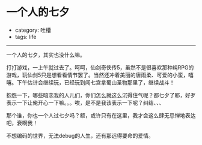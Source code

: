 # 一个人的七夕
- category: 吐槽
- tags: life

---

一个人的七夕，其实也没什么嘛。

打打游戏，一上午就过去了。呵呵，仙剑奇侠传5，虽然不是很喜欢那种纯RPG的游戏，玩仙剑5只是想看看情节罢了。当然还冲着美丽的唐雨柔、可爱的小蛮，嘻嘻。下午估计会继续玩，已经玩到闯七宫拿蜀山圣物那里了，继续战斗！

抱怨一下，哪些暗恋我的人儿们，你们怎么就这么沉得住气呢？都七夕了耶，好歹表示一下让俺开心一下嘛。。。唉，是不是我该表示一下呢？纠结、、、

那个谁，你也一个人过七夕吗？额，或许只有在这里，我才会这么肆无忌惮地表达吧，衰啊我！

不想编码的世界，无法debug的人生，还有那远得要命的爱情。